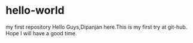 # hello-world
my first repository
Hello Guys,Dipanjan here.This is my first try at git-hub.
Hope I will have a good time.
